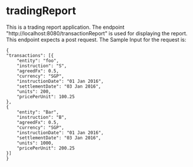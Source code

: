 # tradingReport

This is a trading report application.
The endpoint "http://localhost:8080/transactionReport" is used for displaying the report. This endpoint expects a post request.
The Sample Input for the request is:

	{
	"transactions": [{
		"entity": "foo",
		"instruction": "S",
		"agreedFx": 0.5,
		"currency": "SGP",
		"instructionDate": "01 Jan 2016",
		"settlementDate": "03 Jan 2016",
		"units": 200,
		"pricePerUnit": 100.25
	},
	{
		"entity": "Bar",
		"instruction": "B",
		"agreedFx": 0.5,
		"currency": "SGP",
		"instructionDate": "01 Jan 2016",
		"settlementDate": "03 Jan 2016",
		"units": 1000,
		"pricePerUnit": 200.25
	}]
	}
